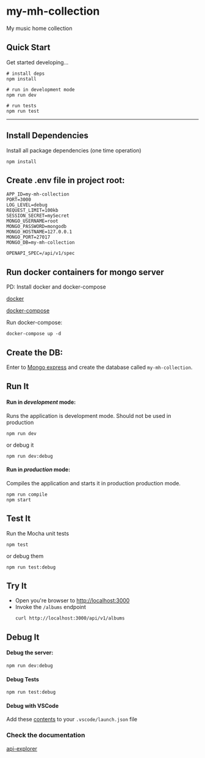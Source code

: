 # my-mh-collection

My music home collection

## Quick Start

Get started developing...

```shell
# install deps
npm install

# run in development mode
npm run dev

# run tests
npm run test
```

---

## Install Dependencies

Install all package dependencies (one time operation)

```shell
npm install
```

## Create .env file in project root:

```dotenv
APP_ID=my-mh-collection
PORT=3000
LOG_LEVEL=debug
REQUEST_LIMIT=100kb
SESSION_SECRET=mySecret
MONGO_USERNAME=root
MONGO_PASSWORD=mongodb
MONGO_HOSTNAME=127.0.0.1
MONGO_PORT=27017
MONGO_DB=my-mh-collection

OPENAPI_SPEC=/api/v1/spec
```

## Run docker containers for mongo server

PD: Install docker and docker-compose

[docker](https://www.digitalocean.com/community/tutorials/como-instalar-y-usar-docker-en-ubuntu-18-04-1-es)

[docker-compose](https://www.digitalocean.com/community/tutorials/como-instalar-docker-compose-en-ubuntu-18-04-es)

Run docker-compose:

```shell
docker-compose up -d
```

## Create the DB:

Enter to [Mongo express](http://localhost:8081) and create the database called `my-mh-collection`.
 
## Run It
#### Run in *development* mode:
Runs the application is development mode. Should not be used in production

```shell
npm run dev
```

or debug it

```shell
npm run dev:debug
```

#### Run in *production* mode:

Compiles the application and starts it in production production mode.

```shell
npm run compile
npm start
```

## Test It

Run the Mocha unit tests

```shell
npm test
```

or debug them

```shell
npm run test:debug
```

## Try It
* Open you're browser to [http://localhost:3000](http://localhost:3000)
* Invoke the `/albums` endpoint 
  ```shell
  curl http://localhost:3000/api/v1/albums
  ```


## Debug It

#### Debug the server:

```
npm run dev:debug
```

#### Debug Tests

```
npm run test:debug
```

#### Debug with VSCode

Add these [contents](https://github.com/cdimascio/generator-express-no-stress/blob/next/assets/.vscode/launch.json) to your `.vscode/launch.json` file

### Check the documentation

[api-explorer](http://localhost:3000/api-explorer/)